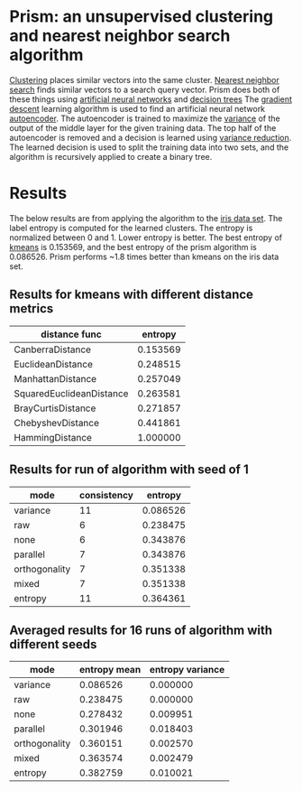 # Prism: an unsupervised clustering and nearest neighbor search algorithm
[Clustering](https://en.wikipedia.org/wiki/Cluster_analysis) places similar vectors into the same cluster.
[Nearest neighbor search](https://en.wikipedia.org/wiki/Nearest_neighbor_search) finds similar vectors to a search query vector.
Prism does both of these things using [artificial neural networks](https://en.wikipedia.org/wiki/Artificial_neural_network) and [decision trees](https://en.wikipedia.org/wiki/Decision_tree)
The [gradient descent](https://en.wikipedia.org/wiki/Gradient_descent) learning algorithm is used to find an artificial neural network [autoencoder](https://en.wikipedia.org/wiki/Autoencoder).
The autoencoder is trained to maximize the [variance](https://en.wikipedia.org/wiki/Variance) of the output of the middle layer for the given training data.
The top half of the autoencoder is removed and a decision is learned using [variance reduction](https://en.wikipedia.org/wiki/Decision_tree_learning#Variance_reduction).
The learned decision is used to split the training data into two sets, and the algorithm is recursively applied to create a binary tree.

# Results
The below results are from applying the algorithm to the [iris data set](https://en.wikipedia.org/wiki/Iris_flower_data_set).
The label entropy is computed for the learned clusters. The entropy is normalized between 0 and 1. Lower entropy is better.
The best entropy of [kmeans](https://en.wikipedia.org/wiki/K-means_clustering) is 0.153569, and the best entropy of the prism algorithm is 0.086526.
Prism performs ~1.8 times better than kmeans on the iris data set.

## Results for kmeans with different distance metrics
| distance func            | entropy  |
| ------------------------ | -------- |
| CanberraDistance         | 0.153569 |
| EuclideanDistance        | 0.248515 |
| ManhattanDistance        | 0.257049 |
| SquaredEuclideanDistance | 0.263581 |
| BrayCurtisDistance       | 0.271857 |
| ChebyshevDistance        | 0.441861 |
| HammingDistance          | 1.000000 |

## Results for run of algorithm with seed of 1
| mode          | consistency | entropy  |
| ------------- | ----------- | -------- |
| variance      | 11          | 0.086526 |
| raw           | 6           | 0.238475 |
| none          | 6           | 0.343876 |
| parallel      | 7           | 0.343876 |
| orthogonality | 7           | 0.351338 |
| mixed         | 7           | 0.351338 |
| entropy       | 11          | 0.364361 |

## Averaged results for 16 runs of algorithm with different seeds
| mode          | entropy mean | entropy variance |
| ------------- | ------------ | ---------------- |
| variance      | 0.086526     | 0.000000         |
| raw           | 0.238475     | 0.000000         |
| none          | 0.278432     | 0.009951         |
| parallel      | 0.301946     | 0.018403         |
| orthogonality | 0.360151     | 0.002570         |
| mixed         | 0.363574     | 0.002479         |
| entropy       | 0.382759     | 0.010021         |
